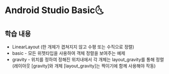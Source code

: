 # Android Studio Basic:last_quarter_moon_with_face:

## 학습 내용

- LinearLayout (한 개체가 겹쳐지지 않고 수평 또는 수직으로 정렬)
- basic - 모든 위젯타입을 사용하여 객체 정렬을 보여주는 예제
- gravity - 위치를 정하여 정해진 위치내에서 각 개체는 layout_gravity를 통해 정렬 (레이아웃 [gravity]와 개체 [layout_gravity]는 짝이기에 함께 사용해야 작동)

